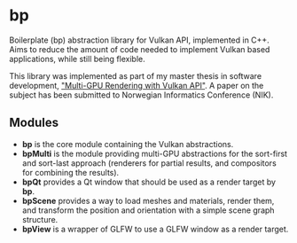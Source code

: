 # bp
Boilerplate (bp) abstraction library for Vulkan API, implemented in C++. Aims to reduce the amount of code needed to implement Vulkan based applications, while still being flexible.

This library was implemented as part of my master thesis in software development, ["Multi-GPU Rendering with Vulkan API"](https://www.larso.tech/wp-content/uploads/2018/09/lot-mgpu-rendering-vulkan.pdf). A paper on the subject has been submitted to Norwegian Informatics Conference (NIK).

## Modules
* **bp** is the core module containing the Vulkan abstractions.
* **bpMulti** is the module providing multi-GPU abstractions for the sort-first and sort-last approach (renderers for partial results, and compositors for combining the results).
* **bpQt** provides a Qt window that should be used as a render target by **bp**.
* **bpScene** provides a way to load meshes and materials, render them, and transform the position and orientation with a simple scene graph structure.
* **bpView** is a wrapper of GLFW to use a GLFW window as a render target.
